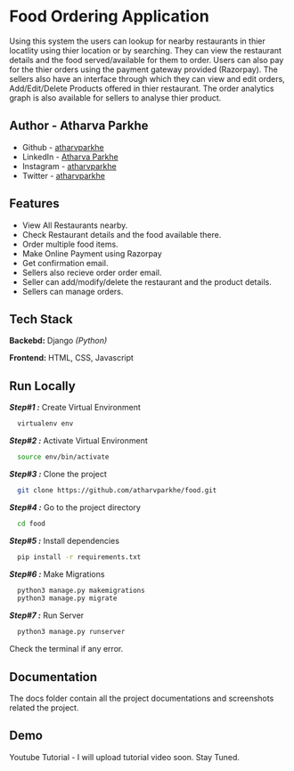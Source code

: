 
# Food Ordering Application

Using this system the users can lookup for nearby restaurants in thier locatlity using thier location or by searching.
They can view the restaurant details and the food served/available for them to order.
Users can also pay for the thier orders using the payment gateway provided (Razorpay).
The sellers also have an interface through which they can view and edit orders, Add/Edit/Delete Products offered in thier restaurant.
The order analytics graph is also available for sellers to analyse thier product.


## Author - Atharva Parkhe

- Github - [atharvparkhe](https://www.github.com/atharvparkhe/)
- LinkedIn - [Atharva Parkhe](https://www.linkedin.com/in/atharva-parkhe-3283b2202/)
- Instagram - [atharvparkhe](https://www.instagram.com/atharvparkhe/)
- Twitter - [atharvparkhe](https://www.twitter.com/atharvparkhe/)

## Features

- View All Restaurants nearby.
- Check Restaurant details and the food available there.
- Order multiple food items.
- Make Online Payment using Razorpay
- Get confirmation email.
- Sellers also recieve order order email.
- Seller can add/modify/delete the restaurant and the product details.
- Sellers can manage orders.



## Tech Stack

**Backebd:** Django *(Python)*

**Frontend:** HTML, CSS, Javascript

## Run Locally

***Step#1 :*** Create Virtual Environment

```bash
  virtualenv env
```

***Step#2 :*** Activate Virtual Environment

```bash
  source env/bin/activate
```

***Step#3 :*** Clone the project

```bash
  git clone https://github.com/atharvparkhe/food.git
```

***Step#4 :*** Go to the project directory

```bash
  cd food
```

***Step#5 :*** Install dependencies

```bash
  pip install -r requirements.txt
```

***Step#6 :*** Make Migrations

```bash
  python3 manage.py makemigrations
  python3 manage.py migrate
```

***Step#7 :*** Run Server

```bash
  python3 manage.py runserver
```

Check the terminal if any error.

## Documentation

The docs folder contain all the project documentations and screenshots related the project.

## Demo

Youtube Tutorial - I will upload tutorial video soon. Stay Tuned.